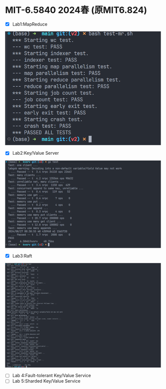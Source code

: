# MIT-6.5840 2024春 (原MIT6.824)

- [x] Lab1:MapReduce

![lab1](docs/Lab1.png)

- [x] Lab2:Key/Value Server

![lab2](docs/Lab2.png)

- [x] Lab3:Raft

![lab3](docs/Lab3.png)
- [ ] Lab 4:Fault-tolerant Key/Value Service
- [ ] Lab 5:Sharded Key/Value Service
